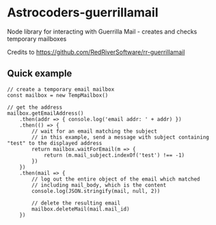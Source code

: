 # Astrocoders-guerrillamail
Node library for interacting with Guerrilla Mail - creates and checks temporary mailboxes

Credits to https://github.com/RedRiverSoftware/rr-guerrillamail

Quick example
-------------
```
// create a temporary email mailbox
const mailbox = new TempMailbox()

// get the address
mailbox.getEmailAddress()
	.then(addr => { console.log('email addr: ' + addr) })
	.then(() => {
		// wait for an email matching the subject
		// in this example, send a message with subject containing "test" to the displayed address
		return mailbox.waitForEmail(m => {
			return (m.mail_subject.indexOf('test') !== -1)
		})
	})
	.then(mail => {
		// log out the entire object of the email which matched
		// including mail_body, which is the content
		console.log(JSON.stringify(mail, null, 2))
		
		// delete the resulting email
		mailbox.deleteMail(mail.mail_id)
	})
```
